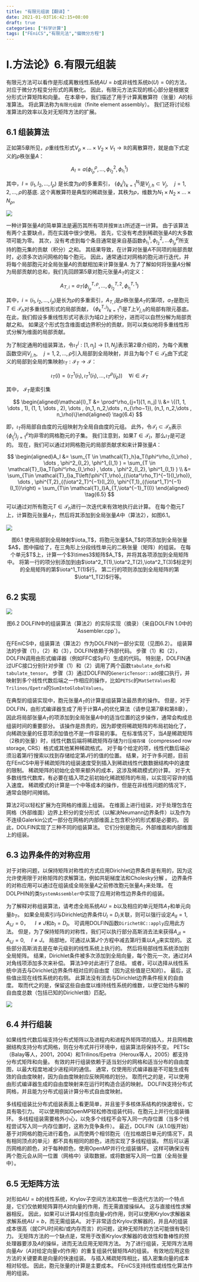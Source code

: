 ```yaml
---
title: "有限元组装【翻译】"
date: 2021-01-03T16:42:15+08:00
draft: true
categories: ["科学计算"]
tags: ["FEniCS","有限元法","偏微分方程"]
---
```



# I.方法论》6.有限元组装

有限元方法可以看作是形成离散线性系统$AU = b$或非线性系统$b(U)= 0$的方法，对应于微分方程变分形式的离散化。 因此，有限元方法实现的核心部分是根据变分形式计算矩阵和向量。  在本章中，我们描述了用于计算离散算符（张量）$A$的标准算法。  将此算法称为`有限元组装`（ﬁnite element assembly）。  我们还将讨论标准算法的效率以及对无矩阵方法的扩展。

<!--more-->

## 6.1 组装算法

正如第5章所见，$\rho$重线性形式$V_\rho \times \dots \times V_2 \times V_1 \to \mathbb{R}$的离散算符，就是由下式定义的$\rho$秩张量$A$：

$$
A_I = a(\phi^\rho_{I_\rho} , \dots , \phi^2_{I_2} , \phi^1_{I_1} ) \tag{6.1}
$$

其中，$I = (I_1, I_2, \dots , I_\rho)$ 是长度为$\rho$的多重索引， $\{\phi_k^j\}^{N_j}_{k=1}$是$V_{j,h} \subset V_j, \quad j = 1, 2, \dots , \rho$的基底.  这个离散算符是典型的稀疏张量，其秩为$\rho$，维数为$N_1 \times N_2 \times \dots \times N_\rho$。

![](../images/0213.jpg)

一种计算张量$A$的简单算法是遍历其所有项并按`算法1`所述逐一计算。 由于该算法有两个主要缺点，而在实践中很少使用。  首先，它没有考虑到稀疏张量$A$的大多数项可能为零。  其次，没有考虑到每个条目通常是来自基函数$\phi^1_{I_1},\phi^2_{I_2},\dots \phi^\rho_{I_\rho}$所支持的胞元集的贡献（积分）之和。 其结果导致，在计算对张量$A$不同项的局部贡献时，必须多次访问网格的每个胞元。  因此，通常通过对网格的胞元进行迭代，并将每个局部胞元对全局张量$A$的贡献相加来计算张量$A$.  为了了解如何将张量$A$分解为局部贡献的总和，我们先回顾第5章对胞元张量$A_T$的定义：

$$
A_{T,i} = a_T(\phi^{T,\rho}_{i_\rho}, \dots , \phi^{T,2}_{i_2}, \phi^{T,1}_{i_1}) \tag{6.2}
$$

其中，$i=(i_1, i_2, \dots, i_\rho)$是长为$\rho$的多重索引，$A_{T,i}$是$\rho$秩张量$A_T$的第$i$项，$a_T$是胞元$T\in \mathcal{T}_h$对多重线性形式的局部贡献， $\{\phi_k^{T,j}\}^{n_j}_{k=1}$是$T$上$V_{j, h}$的局部有限元基底。  在此，我们假设多重线性形式可表示为域$\Omega$上的积分，进而可以自然分解为局部贡献之和。  如果这个形式包含维面或边界积分的贡献，则可以类似地将多重线性形式分解为维面的局部贡献。


为了制定通用的组装算法，令$\iota_T^j: [1,n_j] \to [1, N_j]$表示第2章介绍的，为每个离散函数空间$V_{j,h}, \quad j = 1,2,\dots,\rho$引入局部到全局映射，并且为每个$T \in \mathcal{T}_h$由下式定义的局部到全局的集映射$\iota_T:\mathcal{I}_T \to \mathcal{I}$：

$$
\iota_T(i) = (\iota^1_T(i_1), \iota^1_T(i_1), \dots , \iota^\rho_T(i_\rho)) \quad \forall i \in \mathcal{I}_T \tag{6.3}
$$

其中， $\mathcal{I}_T$是索引集

$$
\begin{aligned}\mathcal{I}_T &= \prod^\rho_{j=1}[1, n_j] \\ &= \{(1, 1, \dots , 1), (1, 1, \dots , 2), \dots , (n_1, n_2,\dots , n_{\rho−1}), (n_1, n_2,\dots , n_\rho)\}\end{aligned} \tag{6.4}
$$

即，$\iota_Τ$将局部自由度的元组映射为全局自由度的元组。  此外，令$\mathcal{T}_I\subset \mathcal{T}_h$表示$\{\phi_{I_j}^j\}^\rho_{j=1}$均非零的网格胞元的子集。  我们注意到，如果$T \in \mathcal{T}_I$，那么$\iota_T$是可逆的。  现在，我们可以通过对网格胞元的局部贡献求和来计算张量$A$：

$$
\begin{aligned}A_I &= \sum_{T \in \mathcal{T}_h}a_T(\phi^\rho_{I_\rho} , \dots , \phi^2_{I_2}, \phi^1_{I_1} ) = \sum_{T \in \mathcal{T}_I}a_T(\phi^\rho_{I_\rho} , \dots , \phi^2_{I_2}, \phi^1_{I_1} ) \\ &= \sum_{T\in \mathcal{T}_I}a_T\left(\phi^{T,\rho}_{(\iota^\rho_T)^{−1}(I_\rho)}, \dots , \phi^{T,2}_{(\iota^2_T)^{−1}(I_2)}, \phi^{T,1}_{(\iota^1_T)^{−1}(I_1)}\right) = \sum_{T\in \mathcal{T}_I}A_{T,\iota^{−1}_T(I)} \end{aligned} \tag{6.5}
$$

可以通过对所有胞元$T\in \mathcal{T}_h$进行一次迭代来有效地执行此计算。 在每个胞元$T$上，计算胞元张量$A_T$，然后将其添加到全局张量$A$中（算法2），如图6.1。

![](../images/0214.jpg)

<center>图6.1  使用局部到全局映射$\iota_T$，将胞元张量$A_T$的项添加到全局张量$A$，图中描绘了，在三角形上分段线性单元的二秩张量（矩阵）的组装。  在每个单元$T$上，计算一个$3\times3$矩阵$A_T$，并将其各项添加到全局矩阵中。  将第一行的项分别添加到由$\iota^2_T(1),\iota^2_T(2),\iota^2_T(3)$标定列的全局矩阵的第$\iota^1_T(1)$行。  第二行的项则添加到全局矩阵的第$\iota^1_T(2)$行等。</center>

## 6.2 实现

![](../images/0215.jpg)

<center>图6.2 DOLFIN中的组装算法（算法2）的实际实现（摘录）（来自DOLFIN 1.0中的`Assembler.cpp`）。  </center>

在FEniCS中，组装算法（算法2）作为DOLFIN的一部分实现（见图6.2）。  组装算法的步骤（1），（2）和（3），DOLFIN依赖于外部代码。  步骤（1）和（2），DOLFIN调用由形式编译器（例如FFC或SyFi）生成的代码。  特别是，DOLFIN通过UFC接口分别针对步骤（1）和（2）调用了两个函数`tabulate_dofs`和`tabulate_tensor`。  步骤（3）通过DOLFIN的`GenericTensor::add`接口执行，并映射到多个线性代数后端之一作相应的操作，比如`PETSc`的`MatSetValues`和`Trilinos/Epetra`的`SumIntoGlobalValues`。

在典型的组装实现中，胞元张量$A_T$的计算是组装算法最昂贵的操作。  但是，对于DOLFIN，由形式编译器生成了用于计算$A_T$的优化算法（请参见第7章和第8章），因此将局部张量$A_T$的项添加到全局张量$A$中的适当位置的这步操作，通常会构成总组装时间的重要部分。  该操作是昂贵的，因为即使将稀疏矩阵的布局初始化了，向稀疏张量的任意项添加值也不是一件容易的事。  在标准情况下，当$A$是稀疏矩阵（2秩的张量）时，线性代数后端将稀疏矩阵存储为`行压缩存储`（compressed row storage, CRS）格式或其他某种稀疏格式。  对于每个给定的项，线性代数后端必须沿着第$I$行搜索以找到存储给定第$J$行的值的位置。  结果，对于许多问题，目前在FEniCS中用于稀疏矩阵的组装速度受到插入到稀疏线性代数数据结构中的速度的限制。  稀疏矩阵的初始化会带来额外的成本，这涉及稀疏模式的计算。  对于大多数线性代数库，有必要在插入项之前初始化稀疏矩阵的布局，以实现可容许的插入速度。  稀疏模式的计算是一个中等成本的操作，但是在非线性问题的情况下，通常会随时间摊销。

算法2可以轻松扩展为在网格的维面上组装。  在维面上进行组装，对于处理包含在网格（外部维面）边界上积分的变分形式（以解决Neumann边界条件）以及作为不连续Galerkin公式一部分在网格的内部维面上包含积分的形式都是必要的。  因此，DOLFIN实现了三种不同的组装算法。  它们分别是胞元，外部维面和内部维面上的组装。

## 6.3 边界条件的对称应用

对于对称问题，以保持矩阵对称性的方式应用Dirichlet边界条件是有用的，因为这允许使用限于对称矩阵的求解算法，例如共轭梯度法和Cholesky分解 。  边界条件的对称应用可以通过在组装成全局张量$A$之前修改胞元张量$A_T$来处理。  在DOLPHIN的类`SystemAssembler`中实现了应用对称性边界条件的组装。

为了解释对称组装算法，请考虑全局系统$AU=b$以及相应的单元矩阵$A_T$和单元向量$b_T$。  如果全局索引$I$与Dirichlet边界条件$U_I = D_I$关联，则可以强行设定$A_{II} = 1, A_{IJ}=0，\quad I \ne J$和$b_I = D_I$。  可调用DOLFIN函数`DirichetBC::apply`应用此方法。  但是，为了保持矩阵的对称性，我们可以执行部分高斯消去法来获得$A_{JI} = A_{IJ}=0,\quad I \ne J$。 局部地，可通过从第$J$个方程中减去第$I$行乘以$A_{JI}$来实现的。  这些部分高斯消去是在单元级别的线性系统上执行的。  然后将局部线性系统添加到全局矩阵。  结果，Dirichlet条件被多次添加到全局向量，每个胞元一次，通过对$A$对角线项添加多次来补偿。 算法3中对此进行了总结。  或者，可以选择从线性系统中消去与Dirichlet边界条件相对应的自由度（因为这些值是已知的）。  最后，这些值出现在线性系统的右侧。  此算法没有消去与Dirichlet边界条件相关的自由度。  取而代之的是，保留这些自由度以维持线性系统的维数，以便它始终与解的自由度总数（包括已知的Dirichlet值）匹配。

![](../images/0216.jpg)


## 6.4 并行组装

如果线性代数后端支持分布式矩阵以及进程内和进程外矩阵项的插入，并且网格数据结构支持分布式网格，则在分布式并行环境中，组装算法将保持不变。  PETSc（Balay等人，2001，2004）和Trilinos/Epetra（Heroux等人，2005）都支持分布式矩阵和向量。  有效的并行组装依赖于适当划分的网格和适当分布的自由度图，以最大程度地减少进程间的通信。  通常，仅使用形式编译器是不可能生成有效的自由度映射，因为自由度映射应反映网格的划分。  取而代之的是，可以使用由形式编译器生成的自由度映射来在运行时构造合适的映射。  DOLFIN支持分布式网格，并且能为分布式组装计算分布式自由度映射。


多线程组装比分布式组装表面上看更简单，并且鉴于多核体系结构的快速增长，它具有吸引力。  可以使用例如OpenMP轻松修改组装代码，在胞元上并行化组装循环。  多线程组装需要格外小心，以免多个线程不会写入同一内存位置（当多个线程尝试写入同一内存位置时，这称为竞争条件）。  最近，DOLFIN（从1.0版开始）基于对网格的胞元进行着色，从而使两个相邻胞元（在拉格朗日单元的情况下，具有相同顶点的单元）都不具有相同的颜色，进而实现了多线程组装。  然后可以遍历网格的颜色，对于每种颜色，使用OpenMP并行化组装循环。  这样可确保没有两个胞元会从同一位置（网格中）读取数据，或将数据写入同一位置（全局张量中）。

## 6.5 无矩阵方法

对形如$AU = b$的线性系统，Krylov子空间方法和其他一些迭代方法的一个特点是，它们仅依赖矩阵算符$A$对向量的作用，而无需直接操纵$A$。  这与直接线性求解器相反。  因此，如果可以计算$A$对任意向量$v$的作用，则可以使用Krylov求解器来求解系统$AU=b$，而无需组装$A$。  对于非常适合Krylov求解器的，并且$A$的组装成本很高（就CPU时间和/或内存而言）的问题，这种无矩阵的方法可能很有吸引力。  无矩阵方法的一个缺点是，常用于改善Krylov求解器的收敛性和鲁棒性的预处理器要涉及$A$的操纵，进而无法应用无矩阵方法。  为了进行组装，无矩阵方法用向量$Av$（$A$对给定向量$v$的作用）的重复组装代替矩阵$A$的组装。  有效地应用这些方法的关键要素是向量的快速组装。  与插入稀疏矩阵相比，插入密集向量的成本相对较低。  因此，胞元张量的计算是主要成本。  FEniCS支持线性或线性化算法作用的组装。




